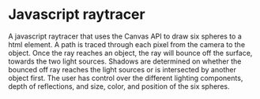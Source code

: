 # Javascript raytracer
A javascript raytracer that uses the Canvas API to draw six spheres to a html element. A path is traced through each pixel from the camera to the object. Once the ray reaches an object, the ray will bounce off the surface, towards the two light sources. Shadows are determined on whether the bounced off ray reaches the light sources or is intersected by another object first. The user has control over the different lighting components, depth of reflections, and size, color, and position of the six spheres.
